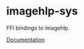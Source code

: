 # imagehlp-sys #
FFI bindings to imagehlp.

[Documentation](https://retep998.github.io/doc/imagehlp-sys/)
